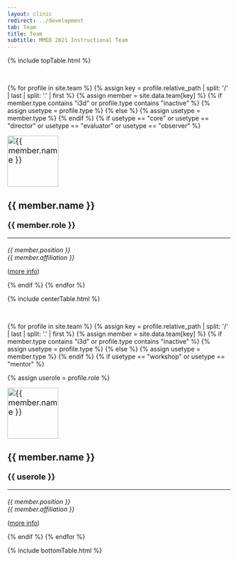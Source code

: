 ```yaml
---
layout: clinic
redirect: ../development
tab: Team
title: Team
subtitle: MMED 2021 Instructional Team
---
```


{% include topTable.html %}

<br>

{% for profile in site.team %}
{% assign key = profile.relative_path | split: '/' | last | split: '.' | first %}
{% assign member = site.data.team[key] %}
{% if member.type contains "i3d" or profile.type contains "inactive" %}
  {% assign usetype = profile.type %}
{% else %}
  {% assign usetype = member.type %}
{% endif %}
{% if usetype == "core" or usetype == "director" or usetype == "evaluator"  or usetype == "observer" %}
  <div class="team-member media" style="font-size:18px">
    <img src="{{site.url}}{{site.path}}/assets/img/{{member.img}}" class="media-object img-circle pull-left" alt="{{ member.name }}" height="115" />
    <div class="media-body">
      <h3 class="media-heading team-name">{{ member.name }}</h3>
      <strong>{{ member.role }}</strong>
      <hr class="pull-left">
      <div class="clearfix"></div>
      <p style="font-size:14px"> <em>{{ member.position }}<br>{{ member.affiliation }}</em></p>
      <p style="font-size:14px">(<a href="{{ key }}">more info</a>)</p>
  </div><!-- media-body -->
</div><!-- team-member media -->
  {% endif %}
{% endfor %}

{% include centerTable.html %}

<br>

{% for profile in site.team %}
{% assign key = profile.relative_path | split: '/' | last | split: '.' | first %}
{% assign member = site.data.team[key] %}
{% if member.type contains "i3d" or profile.type contains "inactive" %}
  {% assign usetype = profile.type %}
{% else %}
  {% assign usetype = member.type %}
{% endif %}
{% if usetype == "workshop" or usetype == "mentor" %}
<!-- Reset role for Workshop Faculty and Mentors. -->
{% assign userole = profile.role %}
  <div class="team-member media" style="font-size:18px">
    <img src="{{site.url}}{{site.path}}/assets/img/{{member.img}}" class="media-object img-circle pull-left" alt="{{ member.name }}" height="115" />
    <div class="media-body">
      <h3 class="media-heading team-name">{{ member.name }}</h3>
      <strong>{{ userole }}</strong>
      <hr class="pull-left">
      <div class="clearfix"></div>
      <p style="font-size:14px"> <em>{{ member.position }}<br>{{ member.affiliation }}</em></p>
      <p style="font-size:14px">(<a href="{{ key }}">more info</a>)</p>
  </div><!-- media-body -->
</div><!-- team-member media -->
  {% endif %}
{% endfor %}

{% include bottomTable.html %}
